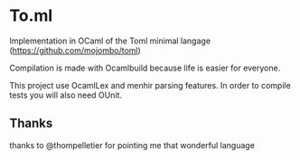 To.ml
=====

Implementation in OCaml of the Toml minimal langage (https://github.com/mojombo/toml)

Compilation is made with Ocamlbuild because life is easier for everyone.

This project use OcamlLex and menhir parsing features. In order to
compile tests you will also need OUnit.

Thanks
------
thanks to @thompelletier for pointing me that wonderful language
